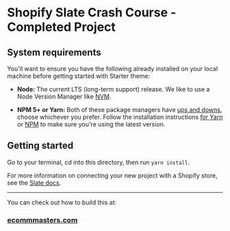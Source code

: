 # Shopify Slate Crash Course - Completed Project

## System requirements

You'll want to ensure you have the following already installed on your local machine before getting started with Starter theme:

- **Node:** The current LTS (long-term support) release. We like to use a Node Version Manager like [NVM](https://github.com/creationix/nvm).

- **NPM 5+ or Yarn:** Both of these package managers have [ups and downs](https://blog.risingstack.com/yarn-vs-npm-node-js-package-managers/), choose whichever you prefer. Follow the installation instructions [for Yarn](https://yarnpkg.com/en/docs/install) or [NPM](https://www.npmjs.com/get-npm) to make sure you're using the latest version.

## Getting started

Go to your terminal, cd into this directory, then run `yarn install`.

For more information on connecting your new project with a Shopify store, see the [Slate docs](https://github.com/Shopify/slate/wiki/3.-Connect-to-your-store).

---

You can check out how to build this at:

### [ecommmasters.com](https://ecommmmasters.com)
